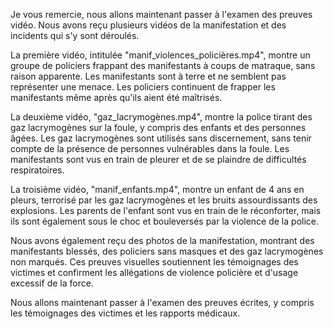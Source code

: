 Je vous remercie, nous allons maintenant passer à l'examen des preuves vidéo. Nous avons reçu plusieurs vidéos de la manifestation et des incidents qui s'y sont déroulés.

La première vidéo, intitulée "manif\_violences\_policières.mp4", montre un groupe de policiers frappant des manifestants à coups de matraque, sans raison apparente. Les manifestants sont à terre et ne semblent pas représenter une menace. Les policiers continuent de frapper les manifestants même après qu'ils aient été maîtrisés.

La deuxième vidéo, "gaz\_lacrymogènes.mp4", montre la police tirant des gaz lacrymogènes sur la foule, y compris des enfants et des personnes âgées. Les gaz lacrymogènes sont utilisés sans discernement, sans tenir compte de la présence de personnes vulnérables dans la foule. Les manifestants sont vus en train de pleurer et de se plaindre de difficultés respiratoires.

La troisième vidéo, "manif\_enfants.mp4", montre un enfant de 4 ans en pleurs, terrorisé par les gaz lacrymogènes et les bruits assourdissants des explosions. Les parents de l'enfant sont vus en train de le réconforter, mais ils sont également sous le choc et bouleversés par la violence de la police.

Nous avons également reçu des photos de la manifestation, montrant des manifestants blessés, des policiers sans masques et des gaz lacrymogènes non marqués. Ces preuves visuelles soutiennent les témoignages des victimes et confirment les allégations de violence policière et d'usage excessif de la force.

Nous allons maintenant passer à l'examen des preuves écrites, y compris les témoignages des victimes et les rapports médicaux.